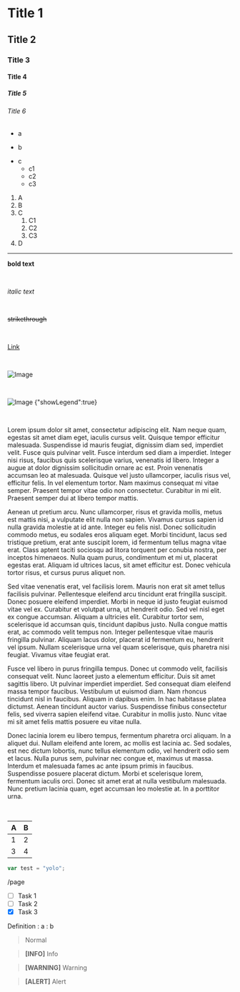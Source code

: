 # Title 1
## Title 2
### Title 3
#### Title 4
##### Title 5
###### Title 6

- a
+ b
* c
    - c1
    + c2
    * c3
    
1. A
1. B
1. C
    1. C1
    1. C2
    1. C3
1. D

---

**bold text**

<br/>

*italic text*

<br/>

~~strikethrough~~

<br/>

[Link](http://google.com)

<br/>

![Image](https://pbs.twimg.com/media/EcrQxjsX0AQJoXD?format=jpg&name=large)

<br/>

![Image {"showLegend":true}](https://pbs.twimg.com/media/EcrQxjsX0AQJoXD?format=jpg&name=large)

<br/>

Lorem ipsum dolor sit amet, consectetur adipiscing elit. Nam neque quam, egestas sit amet diam eget, iaculis cursus velit. Quisque tempor efficitur malesuada. Suspendisse id mauris feugiat, dignissim diam sed, imperdiet velit. Fusce quis pulvinar velit. Fusce interdum sed diam a imperdiet. Integer nisi risus, faucibus quis scelerisque varius, venenatis id libero. Integer a augue at dolor dignissim sollicitudin ornare ac est. Proin venenatis accumsan leo at malesuada. Quisque vel justo ullamcorper, iaculis risus vel, efficitur felis. In vel elementum tortor. Nam maximus consequat mi vitae semper. Praesent tempor vitae odio non consectetur. Curabitur in mi elit. Praesent semper dui at libero tempor mattis.

Aenean ut pretium arcu. Nunc ullamcorper, risus et gravida mollis, metus est mattis nisi, a vulputate elit nulla non sapien. Vivamus cursus sapien id nulla gravida molestie at id ante. Integer eu felis nisl. Donec sollicitudin commodo metus, eu sodales eros aliquam eget. Morbi tincidunt, lacus sed tristique pretium, erat ante suscipit lorem, id fermentum tellus magna vitae erat. Class aptent taciti sociosqu ad litora torquent per conubia nostra, per inceptos himenaeos. Nulla quam purus, condimentum et mi ut, placerat egestas erat. Aliquam id ultrices lacus, sit amet efficitur est. Donec vehicula tortor risus, et cursus purus aliquet non.

Sed vitae venenatis erat, vel facilisis lorem. Mauris non erat sit amet tellus facilisis pulvinar. Pellentesque eleifend arcu tincidunt erat fringilla suscipit. Donec posuere eleifend imperdiet. Morbi in neque id justo feugiat euismod vitae vel ex. Curabitur et volutpat urna, ut hendrerit odio. Sed vel nisl eget ex congue accumsan. Aliquam a ultricies elit. Curabitur tortor sem, scelerisque id accumsan quis, tincidunt dapibus justo. Nulla congue mattis erat, ac commodo velit tempus non. Integer pellentesque vitae mauris fringilla pulvinar. Aliquam lacus dolor, placerat id fermentum eu, hendrerit vel ipsum. Nullam scelerisque urna vel quam scelerisque, quis pharetra nisi feugiat. Vivamus vitae feugiat erat.

Fusce vel libero in purus fringilla tempus. Donec ut commodo velit, facilisis consequat velit. Nunc laoreet justo a elementum efficitur. Duis sit amet sagittis libero. Ut pulvinar imperdiet imperdiet. Sed consequat diam eleifend massa tempor faucibus. Vestibulum ut euismod diam. Nam rhoncus tincidunt nisl in faucibus. Aliquam in dapibus enim. In hac habitasse platea dictumst. Aenean tincidunt auctor varius. Suspendisse finibus consectetur felis, sed viverra sapien eleifend vitae. Curabitur in mollis justo. Nunc vitae mi sit amet felis mattis posuere eu vitae nulla.

Donec lacinia lorem eu libero tempus, fermentum pharetra orci aliquam. In a aliquet dui. Nullam eleifend ante lorem, ac mollis est lacinia ac. Sed sodales, est nec dictum lobortis, nunc tellus elementum odio, vel hendrerit odio sem et lacus. Nulla purus sem, pulvinar nec congue et, maximus ut massa. Interdum et malesuada fames ac ante ipsum primis in faucibus. Suspendisse posuere placerat dictum. Morbi et scelerisque lorem, fermentum iaculis orci. Donec sit amet erat at nulla vestibulum malesuada. Nunc pretium lacinia quam, eget accumsan leo molestie at. In a porttitor urna.

<br/>

|A|B|
|---|---|
|1|2|
|3|4|

```javascript
var test = "yolo";
```

/page

- [ ] Task 1
- [ ] Task 2
- [x] Task 3

Definition
: a
: b

> Normal

> **[INFO]**
> Info

> **[WARNING]**
> Warning

> **[ALERT]**
> Alert


